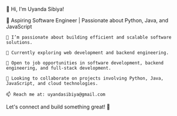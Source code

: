 👋 Hi, I'm Uyanda Sibiya!

🚀 Aspiring Software Engineer | Passionate about Python, Java, and JavaScript

    👀 I’m passionate about building efficient and scalable software solutions.

    🌱 Currently exploring web development and backend engineering.

    💼 Open to job opportunities in software development, backend engineering, and full-stack development.

    🤝 Looking to collaborate on projects involving Python, Java, JavaScript, and cloud technologies.

    📫 Reach me at: uyandasibiya@gmail.com

Let's connect and build something great! 🚀
